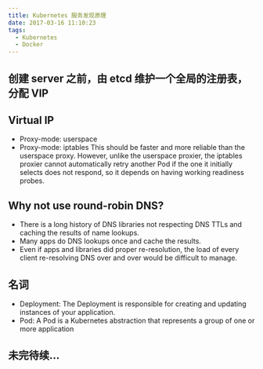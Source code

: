 ```yaml
---
title: Kubernetes 服务发现原理
date: 2017-03-16 11:10:23
tags:
  - Kubernetes
  - Docker
---
```


## 创建 server 之前，由 etcd 维护一个全局的注册表，分配 VIP

## Virtual IP

- Proxy-mode: userspace
- Proxy-mode: iptables
    This should be faster and more reliable than the userspace proxy. However, unlike the userspace proxier, the iptables proxier cannot automatically retry another Pod if the one it initially selects does not respond, so it depends on having working readiness probes.

## Why not use round-robin DNS?

- There is a long history of DNS libraries not respecting DNS TTLs and caching the results of name lookups.
- Many apps do DNS lookups once and cache the results.
- Even if apps and libraries did proper re-resolution, the load of every client re-resolving DNS over and over would be difficult to manage.

## 名词

- Deployment: The Deployment is responsible for creating and updating instances of your application.
- Pod: A Pod is a Kubernetes abstraction that represents a group of one or more application

<!-- more -->

## 未完待续...
